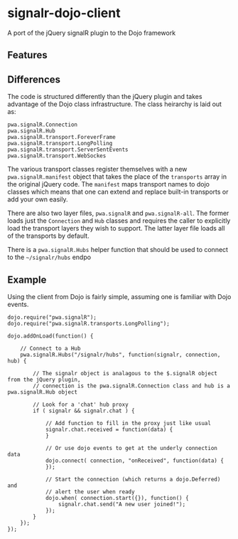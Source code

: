 signalr-dojo-client
===================

A port of the jQuery signalR plugin to the Dojo framework

Features
--------

Differences
-----------

The code is structured differently than the jQuery plugin and takes advantage of the Dojo class infrastructure. The 
class heirarchy is laid out as:

    pwa.signalR.Connection
    pwa.signalR.Hub
    pwa.signalR.transport.ForeverFrame
    pwa.signalR.transport.LongPolling
    pwa.signalR.transport.ServerSentEvents
    pwa.signalR.transport.WebSockes
    
The various transport classes register themselves with a new `pwa.signalR.manifest` object that takes the place
of the `transports` array in the original jQuery code.  The `manifest` maps transport names to dojo classes
which means that one can extend and replace built-in transports or add your own easily.

There are also two layer files, `pwa.signalR` and `pwa.signalR-all`.  The former loads just the `Connection` and
`Hub` classes and requires the caller to explicitly load the transport layers they wish to support.  The latter
layer file loads all of the transports by default.

There is a `pwa.signalR.Hubs` helper function that should be used to connect to the `~/signalr/hubs` endpo

Example
-------

Using the client from Dojo is fairly simple, assuming one is familiar with Dojo events.

    dojo.require("pwa.signalR");
    dojo.require("pwa.signalR.transports.LongPolling");

    dojo.addOnLoad(function() {
        
        // Connect to a Hub
        pwa.signalR.Hubs("/signalr/hubs", function(signalr, connection, hub) {
        
            // The signalr object is analagous to the $.signalR object from the jQuery plugin,
            // connection is the pwa.signalR.Connection class and hub is a pwa.signalR.Hub object
            
            // Look for a 'chat' hub proxy
            if ( signalr && signalr.chat ) {
                
                // Add function to fill in the proxy just like usual
                signalr.chat.received = function(data) {
                }
                
                // Or use dojo events to get at the underly connection data
                dojo.connect( connection, "onReceived", function(data) {
                });
                
                // Start the connection (which returns a dojo.Deferred) and 
                // alert the user when ready
                dojo.when( connection.start({}), function() {
                    signalr.chat.send("A new user joined!");
                });
            }
        });
    });
    

